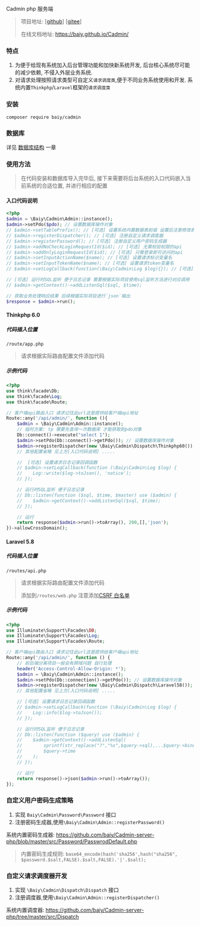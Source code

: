 Cadmin php 服务端 

> 项目地址: [[github](https://github.com/baiy/Cadmin-server-php)] [[gitee](https://gitee.com/baiy/Cadmin-server-php)]
>
> 在线文档地址: <https://baiy.github.io/Cadmin/>

### 特点

1. 为便于给现有系统加入后台管理功能和加快新系统开发, 后台核心系统尽可能的减少依赖, 不侵入外层业务系统.
2. 对请求处理按照请求类型可自定义`请求调度类`,便于不同业务系统使用和开发. 系统内置`Thinkphp`/`Laravel`框架的`请求调度类`


### 安装
```
composer require baiy/cadmin
```

### 数据库

详见 [数据库结构](https://baiy.github.io/Cadmin/#/server/db) 一章

### 使用方法
> 在代码安装和数据库导入完毕后, 接下来需要将后台系统的入口代码嵌入当前系统的合适位置, 并进行相应的配置

#### 入口代码说明

```php
<?php
$admin = \Baiy\Cadmin\Admin::instance();
$admin->setPdo($pdo); // 设置数据库操作对象
// $admin->setTablePrefix(); // [可选] 设置系统内置数据表前缀 设置后注意修改表名
// $admin->registerDispatcher(); // [可选] 注册自定义请求调度器
// $admin->registerPassword(); // [可选] 注册自定义用户密码生成器
// $admin->addNoCheckLoginRequestId($id); // [可选] 无需校验权限的api
// $admin->addOnlyLoginRequestId($id); // [可选] 只需登录即可访问的api
// $admin->setInputActionName($name); // [可选] 设置请求标识变量名
// $admin->setInputTokenName($name); // [可选] 设置请求token变量名
// $admin->setLogCallback(function(\Baiy\Cadmin\Log $log){}); // [可选] 请求日志记录回调函数

// [可选] 运行时SQL监听 便于日志记录 需要根据实际项目使用sql监听方法进行对应调用
// $admin->getContext()->addListenSql($sql, $time);

// 获取业务处理响应结果 后续根据实际项目进行`json`输出
$response = $admin->run();
```

#### Thinkphp 6.0

##### 代码插入位置
```
/route/app.php
```
> 请求根据实际路由配置文件添加代码

##### 示例代码 
```php
<?php
use think\facade\Db;
use think\facade\Log;
use think\facade\Route;

// 客户端api路由入口 请求记住此url这是提供给客户端api地址
Route::any('/api/admin/', function (){
    $admin = \Baiy\Cadmin\Admin::instance();
    // 临时方案: tp 需要先查询一次数据库 才能获取到pdo对象
    Db::connect()->execute("select 1");
    $admin->setPdo(Db::connect()->getPdo()); // 设置数据库操作对象
    $admin->registerDispatcher(new \Baiy\Cadmin\Dispatch\Thinkphp60()); // [可选] 注册内置的thinkphp调用类
    // 其他配置省略 见上方[入口代码说明] ..... 

    //  [可选] 设置请求日志记录回调函数
    // $admin->setLogCallback(function (\Baiy\Cadmin\Log $log) {
    //    Log::write($log->toJson(), 'notice');
    // });

    // 运行时SQL监听 便于日志记录
    // Db::listen(function ($sql, $time, $master) use ($admin) {
    //    $admin->getContext()->addListenSql($sql, $time);
    // });

    // 运行
    return response($admin->run()->toArray(), 200,[],'json');
})->allowCrossDomain();
```

#### Laravel 5.8

##### 代码插入位置
```
/routes/api.php
```
> 请求根据实际路由配置文件添加代码
>
> 添加到`/routes/web.php` 注意添加[CSRF 白名单](https://learnku.com/docs/laravel/5.8/csrf/3892)

##### 示例代码 
```php
<?php
use Illuminate\Support\Facades\DB;
use Illuminate\Support\Facades\Log;
use Illuminate\Support\Facades\Route;

// 客户端api路由入口 请求记住此url这是提供给客户端api地址
Route::any('/api/admin/', function () {
    // 前后端分离项目一般会有跨域问题 自行处理
    header('Access-Control-Allow-Origin: *');
    $admin = \Baiy\Cadmin\Admin::instance();
    $admin->setPdo(Db::connection()->getPdo()); // 设置数据库操作对象
    $admin->registerDispatcher(new \Baiy\Cadmin\Dispatch\Laravel58()); // [可选] 注册内置的thinkphp调用类
    // 其他配置省略 见上方[入口代码说明] .....

    // [可选] 设置请求日志记录回调函数
    // $admin->setLogCallback(function (\Baiy\Cadmin\Log $log) {
    //    Log::info($log->toJson());
    // });

    // 运行时SQL监听 便于日志记录
    // Db::listen(function ($query) use ($admin) {
    //    $admin->getContext()->addListenSql(
    //        sprintf(str_replace("?","%s",$query->sql),...$query->bindings),
    //        $query->time
    //    );
    // });

    // 运行
    return response()->json($admin->run()->toArray());
});
```
### 自定义用户密码生成策略

1. 实现 `Baiy\Cadmin\Password\Password` 接口
2. 注册密码生成器,使用`\Baiy\Cadmin\Admin::registerPassword()`

系统内置密码生成器: <https://github.com/baiy/Cadmin-server-php/blob/master/src/Password/PasswrodDefault.php>

> 内置密码生成规则: `base64_encode(hash('sha256',hash("sha256", $password.$salt,FALSE).$salt,FALSE).'|'.$salt);`

### 自定义请求调度器开发

1. 实现 `\Baiy\Cadmin\Dispatch\Dispatch` 接口
2. 注册调度器,使用`\Baiy\Cadmin\Admin::registerDispatcher()`

系统内置调度器: <https://github.com/baiy/Cadmin-server-php/tree/master/src/Dispatch>

